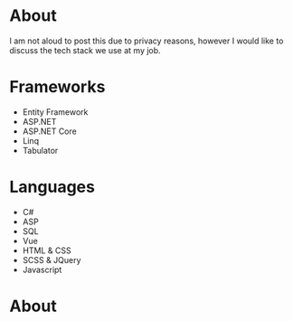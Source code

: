 <h1>About</h1>
<p> I am not aloud to post this due to privacy reasons, however I would like to discuss the tech stack we use at my job.</p>

<h1>Frameworks</h1>
<ul>
  <li>Entity Framework</li>
  <li>ASP.NET</li>
  <li>ASP.NET Core</li>
  <li>Linq</li>
  <li>Tabulator</li>
</ul>

<h1>Languages</h1>
<ul>
  <li>C#</li>
  <li>ASP</li>
  <li>SQL</li>
  <li>Vue</li>
  <li>HTML & CSS</li>
  <li>SCSS & JQuery</li>
  <li>Javascript</li>
</ul>

<h1>About</h1>
